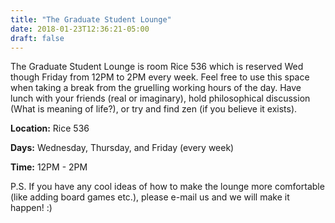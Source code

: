 ```yaml
---
title: "The Graduate Student Lounge"
date: 2018-01-23T12:36:21-05:00
draft: false
---
```


The Graduate Student Lounge is room Rice 536 which is reserved Wed though Friday from 12PM to 2PM every week. Feel free to use this space when taking a break from the gruelling working hours of the day. Have lunch with your friends (real or imaginary), hold philosophical discussion (What is meaning of life?), or try and find zen (if you believe it exists). 

**Location:** Rice 536


**Days:** Wednesday, Thursday, and Friday (every week)


**Time:** 12PM - 2PM

P.S. If you have any cool ideas of how to make the lounge more comfortable (like adding board games etc.), please e-mail us and we will make it happen! :) 
